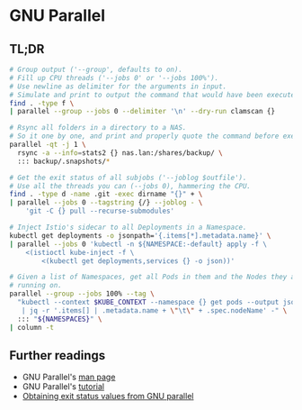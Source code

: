 # GNU Parallel

## TL;DR

```sh
# Group output ('--group', defaults to on).
# Fill up CPU threads ('--jobs 0' or '--jobs 100%').
# Use newline as delimiter for the arguments in input.
# Simulate and print to output the command that would have been executed.
find . -type f \
| parallel --group --jobs 0 --delimiter '\n' --dry-run clamscan {}

# Rsync all folders in a directory to a NAS.
# So it one by one, and print and properly quote the command before execution.
parallel -qt -j 1 \
  rsync -a --info=stats2 {} nas.lan:/shares/backup/ \
  ::: backup/.snapshots/*

# Get the exit status of all subjobs ('--joblog $outfile').
# Use all the threads you can (--jobs 0), hammering the CPU.
find . -type d -name .git -exec dirname "{}" + \
| parallel --jobs 0 --tagstring {/} --joblog - \
    'git -C {} pull --recurse-submodules'

# Inject Istio's sidecar to all Deployments in a Namespace.
kubectl get deployments -o jsonpath='{.items[*].metadata.name}' \
| parallel --jobs 0 'kubectl -n ${NAMESPACE:-default} apply -f \
    <(istioctl kube-inject -f \
        <(kubectl get deployments,services {} -o json))'

# Given a list of Namespaces, get all Pods in them and the Nodes they are
# running on.
parallel --group --jobs 100% --tag \
  "kubectl --context $KUBE_CONTEXT --namespace {} get pods --output json \
   | jq -r '.items[] | .metadata.name + \"\t\" + .spec.nodeName' -" \
  ::: "${NAMESPACES}" \
| column -t
```

## Further readings

- GNU Parallel's [man page]
- GNU Parallel's [tutorial]
- [Obtaining exit status values from GNU parallel]

[man page]: https://www.gnu.org/software/parallel/man.html
[tutorial]: https://www.gnu.org/software/parallel/parallel_tutorial.html

[obtaining exit status values from gnu parallel]: https://stackoverflow.com/questions/6310181/obtaining-exit-status-values-from-gnu-parallel#6789085
